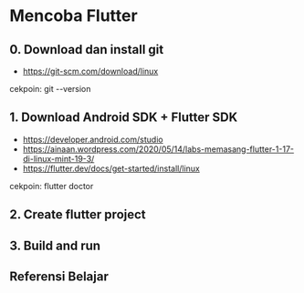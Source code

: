 
# Mencoba Flutter

## 0. Download dan install git

- https://git-scm.com/download/linux

cekpoin: git --version

## 1. Download Android SDK + Flutter SDK 

- https://developer.android.com/studio
- https://ainaan.wordpress.com/2020/05/14/labs-memasang-flutter-1-17-di-linux-mint-19-3/
- https://flutter.dev/docs/get-started/install/linux

cekpoin: flutter doctor

## 2. Create flutter project


## 3. Build and run

## Referensi Belajar



